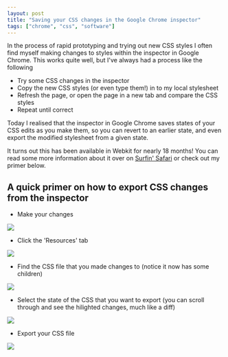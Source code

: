 ```yaml
---
layout: post
title: "Saving your CSS changes in the Google Chrome inspector"
tags: ["chrome", "css", "software"]
---
```

In the process of rapid prototyping and trying out new CSS styles I often find myself making changes to styles within the inspector in Google Chrome. This works quite well, but I've always had a process like the following

* Try some CSS changes in the inspector
* Copy the new CSS styles (or even type them!) in to my local stylesheet
* Refresh the page, or open the page in a new tab and compare the CSS styles
* Repeat until correct

Today I realised that the inspector in Google Chrome saves states of your CSS edits as you make them, so you can revert to an earlier state, and even export the modified stylesheet from a given state.

It turns out this has been available in Webkit for nearly 18 months! You can read some more information about it over on [Surfin' Safari](http://www.webkit.org/blog/1463/web-inspector-styles-enhanced/) or check out my primer below.

## A quick primer on how to export CSS changes from the inspector

* Make your changes

![](http://f.cl.ly/items/2f0N2Q1L0q3S35040p3q/by%20default%202012-06-22%20at%2010.16.54.png)

* Click the 'Resources' tab

![](http://f.cl.ly/items/120W0h0M1W091d3Y1D3r/by%20default%202012-06-22%20at%2010.17.34.png)

* Find the CSS file that you made changes to (notice it now has some children)

![](http://f.cl.ly/items/41280W2d1p020q1q440g/by%20default%202012-06-22%20at%2010.18.24.png)

* Select the state of the CSS that you want to export (you can scroll through and see the hilighted changes, much like a diff)

![](http://f.cl.ly/items/3j3e2T2n361m0g262p36/by%20default%202012-06-22%20at%2010.19.11.png)

* Export your CSS file

![](http://f.cl.ly/items/2B2I1y3Z2j0o3W0E0W1a/by%20default%202012-06-22%20at%2010.19.42.png)